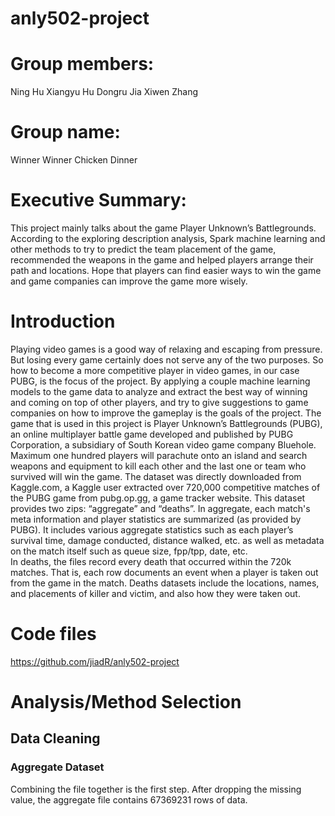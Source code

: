 # anly502-project

# Group members: 
Ning Hu
Xiangyu Hu
Dongru Jia
Xiwen Zhang
 
# Group name:
Winner Winner Chicken Dinner

# Executive Summary:
This project mainly talks about the game Player Unknown’s Battlegrounds. According to the exploring description analysis, Spark machine learning and other methods to try to  predict the team placement of the game, recommended the weapons in the game and helped players arrange their path and locations. Hope that players can find easier ways to win the game and game companies can improve the game more wisely. 

# Introduction
Playing video games is a good way of relaxing and escaping from pressure. But losing every game certainly does not serve any of the two purposes. So how to become a more competitive player in video games, in our case PUBG, is the focus of the project. By applying a couple machine learning models to the game data to analyze and extract the best way of winning and coming on top of other players, and try to give suggestions to game companies on how to improve the gameplay is the goals of the project.
The game that is used in this project is Player Unknown’s Battlegrounds (PUBG), an online multiplayer battle game developed and published by PUBG Corporation, a subsidiary of South Korean video game company Bluehole. Maximum one hundred players will parachute onto an island and search weapons and equipment to kill each other and the last one or team who survived will win the game.
The dataset was directly downloaded from Kaggle.com, a Kaggle user extracted over 720,000 competitive matches of the PUBG game from pubg.op.gg, a game tracker website.
This dataset provides two zips: “aggregate” and “deaths”.
In aggregate, each match's meta information and player statistics are summarized (as provided by PUBG). It includes various aggregate statistics such as each player’s survival time, damage conducted, distance walked, etc. as well as metadata on the match itself such as queue size, fpp/tpp, date, etc.   
In deaths, the files record every death that occurred within the 720k matches. That is, each row documents an event when a player is taken out from the game in the match. Deaths datasets include the locations, names, and placements of killer and victim, and also how they were taken out.

# Code files
https://github.com/jiadR/anly502-project

# Analysis/Method Selection
## Data Cleaning
### Aggregate Dataset
Combining the file together is the first step.
After dropping the missing value, the aggregate file contains 67369231 rows of data. 




